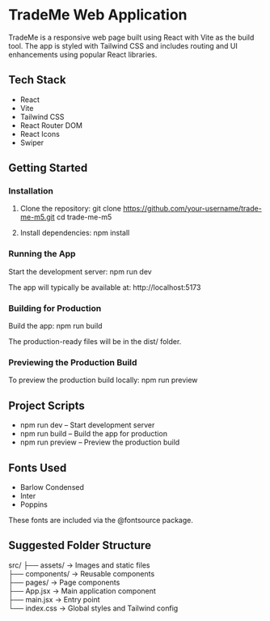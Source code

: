 # TradeMe Web Application

TradeMe is a responsive web page built using React with Vite as the build tool. The app is styled with Tailwind CSS and includes routing and UI enhancements using popular React libraries.

## Tech Stack

- React
- Vite
- Tailwind CSS
- React Router DOM
- React Icons
- Swiper

## Getting Started

### Installation

1. Clone the repository:
   git clone https://github.com/your-username/trade-me-m5.git
   cd trade-me-m5

2. Install dependencies:
   npm install

### Running the App

Start the development server:
npm run dev

The app will typically be available at:
http://localhost:5173

### Building for Production

Build the app:
npm run build

The production-ready files will be in the dist/ folder.

### Previewing the Production Build

To preview the production build locally:
npm run preview

## Project Scripts

- npm run dev – Start development server
- npm run build – Build the app for production
- npm run preview – Preview the production build

## Fonts Used

- Barlow Condensed
- Inter
- Poppins

These fonts are included via the @fontsource package.

## Suggested Folder Structure

src/
├── assets/         → Images and static files  
├── components/     → Reusable components  
├── pages/          → Page components  
├── App.jsx         → Main application component  
├── main.jsx        → Entry point  
└── index.css       → Global styles and Tailwind config
